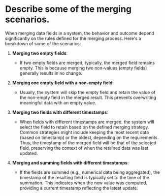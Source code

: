 # Describe some of the merging scenarios.

When merging data fields in a system, the behavior and outcome depend significantly on the rules defined for the merging
process. Here's a breakdown of some of the scenarios:

1. **Merging two empty fields**:
    - If two empty fields are merged, typically, the merged field remains empty. This is because merging two
      non-values (empty fields) generally results in no change.

2. **Merging one empty field with a non-empty field**:
    - Usually, the system will skip the empty field and retain the value of the non-empty field in the merged result.
      This prevents overwriting meaningful data with an empty value.

3. **Merging two fields with different timestamps**:
    - When fields with different timestamps are merged, the system will select the field to retain based on the defined
      merging strategy. Common strategies might include keeping the most recent data (based on timestamp) or the oldest,
      depending on the requirements. Thus, the timestamp of the merged field will be that of the selected field,
      preserving the context of when the retained data was last updated.

4. **Merging and summing fields with different timestamps**:
    - If the fields are summed (e.g., numerical data being aggregated), the timestamp of the resulting field is
      typically set to the time of the summation. This indicates when the new value was computed, providing a current
      timestamp reflecting the latest update.
